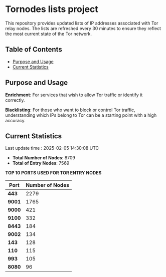 # Tornodes lists project

This repository provides updated lists of IP addresses associated with Tor relay nodes. The lists are refreshed every 30 minutes to ensure they reflect the most current state of the Tor network.

## Table of Contents

- [Purpose and Usage](#purpose-and-usage)
- [Current Statistics](#current-statistics)


## Purpose and Usage

**Enrichment**: For services that wish to allow Tor traffic or identify it correctly.

**Blacklisting**: For those who want to block or control Tor traffic, understanding which IPs belong to Tor can be a starting point with a high accuracy.

## Current Statistics

Last update time : 2025-02-05 14:30:08 UTC

- **Total Number of Nodes**: 8709
- **Total of Entry Nodes**: 7569

**TOP 10 PORTS USED FOR TOR ENTRY NODES**

| **Port** | **Number of Nodes** |
|------|-----------------|
| **443**   | 2279  |
| **9001**   | 1765  |
| **9000**   | 421  |
| **9100**   | 332  |
| **8443**   | 184  |
| **9002**   | 134  |
| **143**   | 128  |
| **110**   | 115  |
| **993**   | 105  |
| **8080**   | 96  |

